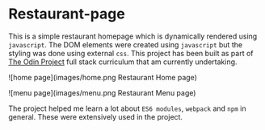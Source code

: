 # Restaurant-page

This is a simple restaurant homepage which is dynamically rendered using `javascript`. The DOM elements were created using `javascript` but the styling was done using external `css`. This project has been built as part of [The Odin Project](https://theodinproject.com/home) full stack curriculum that am currently undertaking.

![home page](images/home.png Restaurant Home page)

![menu page](images/menu.png Restaurant Menu page)

The project helped me learn a lot about `ES6 modules`, `webpack` and `npm` in general. These were extensively used in the project.